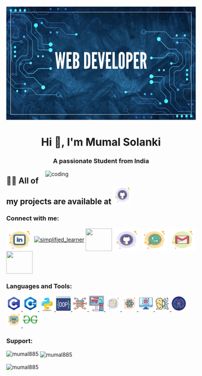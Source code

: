 
<img  height="300" width="1000"
    src="https://github.com/mumal885/mumal885/blob/main/img/Blue%20simple%20welcome%20YouTube%20banner%20.jpg">
<h1 align="center">Hi 👋, I'm Mumal Solanki</h1>
<h3 align="center">A passionate Student from India</h3>

<img align="right" alt="coding" width="400"
    src="https://user-images.githubusercontent.com/55389276/140866485-8fb1c876-9a8f-4d6a-98dc-08c4981eaf70.gif">
<h2>👨‍💻 All of my projects are available at <a href="https://github.com/mumal885"><img src="img/icons8-github-50.png" /></a></h2>
<h3 align="left">Connect with me:</h3>
<p align="left"><a href="https://www.linkedin.com/in/mumal-solanki-2293a2215/" target="blank"><img align="center"
            src="img/icons8-linkedin-50.png"
            alt="" height="60" width="70" /></a> 
            <a href="https://www.instagram.com/_mumal_solanki_/" target="blank"><img align="center"
            src="https://img.icons8.com/bubbles/100/000000/instagram-new.png"
            alt="simplified_learner" height="60" width="70" /></a>
            <a href="https://www.facebook.com/people/Mumal-Solanki/100070289694985/?mibextid=ZbWKwL" target="blank"><img align="center" src="https://img.icons8.com/bubbles/100/000000/facebook-new.png"
            alt="" height="60" width="70" /></a>
            <a href="https://github.com/mumal885" target="blank"><img align="center"
            src="img/icons8-github-50.png"
            alt="" height="60" width="70" /></a>
            <a href="https://whatsapp.com/dl/" target="blank"><img align="center"
            src="img/icons8-whatsapp-50.png"
            alt="" height="60" width="70" /></a>
            <a href="mumalsolanki163@gmail.com <mumalsolanki163@gmail.com>;" target="blank"><img align="center"
            src="img/icons8-gmail-logo-50.png"
            alt="" height="60" width="70" /></a>
            <a href="https://goo.gl/maps/723wWU7u2wxcSiby9" target="blank"><img align="center"
            src="https://img.icons8.com/bubbles/100/000000/map-marker.png"
            alt="" height="60" width="70" /></a></p>

<h3 align="left">Languages and Tools:</h3>
<p align="left"><a href="https://www.w3schools.com/c/c_intro.php" target="_blank" rel="noreferrer"> <img
            src="img/icons8-c-programming-48.png" alt="c" width="40" height="40" /> </a><a href="https://www.w3schools.com/cpp/cpp_intro.asps" target="_blank" rel="noreferrer"> <img
            src="img/icons8-c++-48.png"
            alt="cplusplus" width="40" height="40" /> </a> <a href="https://www.w3schools.com/python/" target="_blank" rel="noreferrer"> <img
            src="img/icons8-python-64.png"
            alt="css3" width="40" height="40" /> </a> <a href="https://www.w3schools.com/cpp/cpp_oop.asp" target="_blank" rel="noreferrer"> <img
            src="img/icons8-object-60.png"
            alt="html5" width="40" height="40" /> </a> <a href="https://www.geeksforgeeks.org/data-structures/" target="_blank" rel="noreferrer">
        <img src="img/icons8-structured-data-64.png" alt="java"
        width="40" height="40" /> </a> <a href="https://www.geeksforgeeks.org/user-experience-or-ux-design/" target="_blank" rel="noreferrer"> <img
            src="img/icons8-ux-64.png"
            alt="javascript" width="40" height="40" /> </a><a href="https://www.geeksforgeeks.org/web-development/" target="_blank"
        rel="noreferrer"> <img src="img/icons8-web-50.png" alt="matlab"
        width="40" height="40" /> </a> <a href="https://www.geeksforgeeks.org/reactjs-tutorials/" target="_blank" rel="noreferrer"> <img
            src="img/icons8-react-50.png"
            alt="mysql" width="40" height="40" /> </a> <a href="https://practice.geeksforgeeks.org/courses/dsa-self-paced?source=google&medium=cpc&device=c&keyword=gfg%20dsa%20course&matchtype=b&campaignid=19102561418&adgroup=139234782450&gclid=CjwKCAiAlp2fBhBPEiwA2Q10D00EF-PgErl24hptL4rx-WTQx33CDsBHB6WqOu1iL7xRgBoJv3Hx3BoCqngQAvD_BwE" target="_blank"
        rel="noreferrer"> <img
            src="img/icons8-data-science-64.png"
            alt="pandas" width="40" height="40" /> </a> <a href="https://www.geeksforgeeks.org/artificial-intelligence-an-introduction/" target="_blank"
        rel="noreferrer"> <img
            src="img/icons8-artificial-intelligence-64.png"
            alt="python" width="40" height="40" /> </a> <a href="https://www.geeksforgeeks.org/what-is-machine-learning/" target="_blank"
        rel="noreferrer"> <img
            src="img/icons8-machine-learning-64.png"
            alt="python" width="40" height="40" /> </a> <a href="https://www.geeksforgeeks.org/introduction-to-ethical-hacking/" target="_blank"
        rel="noreferrer"> <img
            src="img/icons8-hacking-50.png"
            alt="python" width="40" height="40" /> </a> <a href="https://www.geeksforgeeks.org/" target="_blank"
        rel="noreferrer"> <img
            src="img/icons8-geeksforgeeks-48.png"
            alt="python" width="40" height="40" /> </a> </p>
<h3 align="left">Support:</h3>
<p><img align="left"
        src="https://github-readme-stats.vercel.app/api/top-langs?username=mumal885&show_icons=true&locale=en&layout=compact"
        alt="mumal885" /></p>
<p>&nbsp;<img align="center"
        src="https://github-readme-stats.vercel.app/api?username=mumal885&show_icons=true&locale=en"
        alt="mumal885" /></p>
<p><img align="center" src="https://github-readme-streak-stats.herokuapp.com/?user=mumal885&"
        alt="mumal885" /></p>

